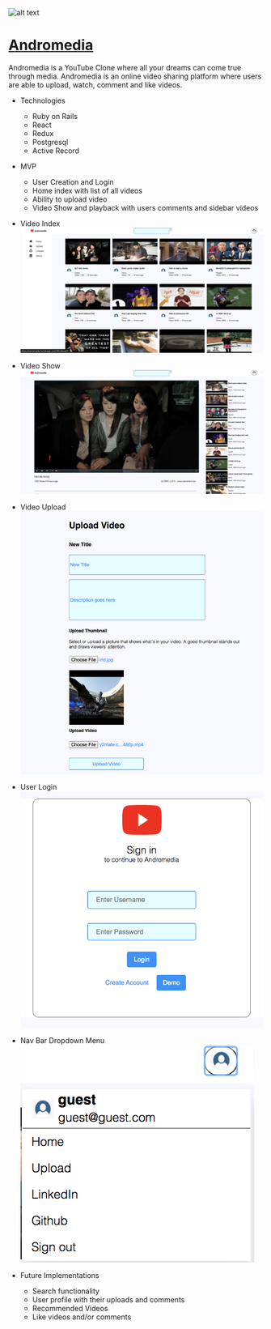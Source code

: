 ![alt text](https://assets.stickpng.com/images/580b57fcd9996e24bc43c545.png) 
# [Andromedia](https://andromedia.herokuapp.com/?#/)

Andromedia is a YouTube Clone where all your dreams can come true through media. Andromedia is an online video sharing platform where users are able to upload, watch, comment and like videos.

* Technologies

  * Ruby on Rails 
  * React
  * Redux
  * Postgresql
  * Active Record

* MVP

  * User Creation and Login
  * Home index with list of all videos
  * Ability to upload video
  * Video Show and playback with users comments and sidebar videos

* Video Index
![Index_Image](https://github.com/jonathanbgjo/Andromedia/blob/master/app/assets/images/index.png)

* Video Show
![Show_Image](https://github.com/jonathanbgjo/Andromedia/blob/master/app/assets/images/showpage.png)

* Video Upload
![Upload_Image](https://github.com/jonathanbgjo/Andromedia/blob/master/app/assets/images/uploadmkdown.png)

* User Login
![Login_Image](https://github.com/jonathanbgjo/Andromedia/blob/master/app/assets/images/login.png)

* Nav Bar Dropdown Menu
![Dropdown_Image](https://github.com/jonathanbgjo/Andromedia/blob/master/app/assets/images/dropdown.png)


* Future Implementations

  * Search functionality
  * User profile with their uploads and comments
  * Recommended Videos
  * Like videos and/or comments








